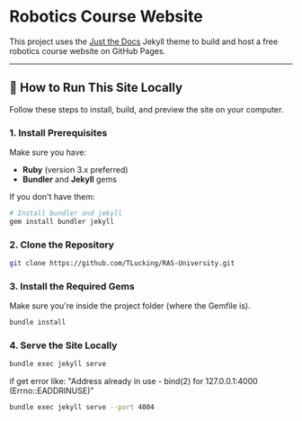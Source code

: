 # Robotics Course Website

This project uses the [Just the Docs](https://just-the-docs.github.io/just-the-docs/) Jekyll theme to build and host a free robotics course website on GitHub Pages.

---

## 🚀 How to Run This Site Locally

Follow these steps to install, build, and preview the site on your computer.

### 1. Install Prerequisites

Make sure you have:

- **Ruby** (version 3.x preferred)  
- **Bundler** and **Jekyll** gems

If you don't have them:

```bash
# Install bundler and jekyll
gem install bundler jekyll
```

### 2. Clone the Repository
```bash
git clone https://github.com/TLucking/RAS-University.git
```

### 3. Install the Required Gems

Make sure you're inside the project folder (where the Gemfile is).

```bash
bundle install
```

### 4. Serve the Site Locally
   
```bash
bundle exec jekyll serve 
```
if get error like: "Address already in use - bind(2) for 127.0.0.1:4000 (Errno::EADDRINUSE)"
```bash
bundle exec jekyll serve --port 4004
```
